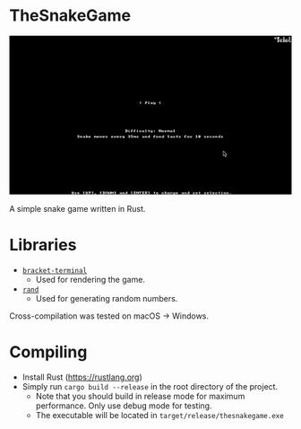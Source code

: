 # TheSnakeGame

![Demo gif](img/demo.gif)

A simple snake game written in Rust.

# Libraries
- [`bracket-terminal`](https://crates.io/crates/bracket-terminal)
    - Used for rendering the game.
- [`rand`](https://crates.io/crates/rand)
    - Used for generating random numbers.

Cross-compilation was tested on macOS -> Windows.

# Compiling
- Install Rust (https://rustlang.org)
- Simply run `cargo build --release` in the root directory of the project.
    - Note that you should build in release mode for maximum performance. Only use debug mode for testing.
    - The executable will be located in `target/release/thesnakegame.exe`